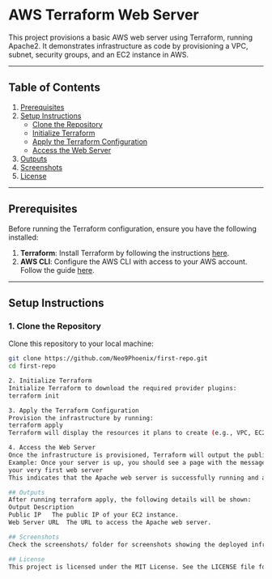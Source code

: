 # AWS Terraform Web Server

This project provisions a basic AWS web server using Terraform, running Apache2. It demonstrates infrastructure as code by provisioning a VPC, subnet, security groups, and an EC2 instance in AWS.

---

## Table of Contents

1. [Prerequisites](#prerequisites)
2. [Setup Instructions](#setup-instructions)
   - [Clone the Repository](#clone-the-repository)
   - [Initialize Terraform](#initialize-terraform)
   - [Apply the Terraform Configuration](#apply-the-terraform-configuration)
   - [Access the Web Server](#access-the-web-server)
3. [Outputs](#outputs)
4. [Screenshots](#screenshots)
5. [License](#license)

---

## Prerequisites

Before running the Terraform configuration, ensure you have the following installed:

1. **Terraform**: Install Terraform by following the instructions [here](https://www.terraform.io/downloads.html).
2. **AWS CLI**: Configure the AWS CLI with access to your AWS account. Follow the guide [here](https://docs.aws.amazon.com/cli/latest/userguide/cli-configure-files.html).

---

## Setup Instructions

### 1. Clone the Repository

Clone this repository to your local machine:

```bash
git clone https://github.com/Neo9Phoenix/first-repo.git
cd first-repo

2. Initialize Terraform
Initialize Terraform to download the required provider plugins:
terraform init

3. Apply the Terraform Configuration
Provision the infrastructure by running:
terraform apply
Terraform will display the resources it plans to create (e.g., VPC, EC2 instance, security group). Type yes to confirm and apply the changes.

4. Access the Web Server
Once the infrastructure is provisioned, Terraform will output the public IP address and URL for the web server. Access the deployed web server by opening a browser and navigating to the provided URL (e.g., http://<public-ip>).
Example: Once your server is up, you should see a page with the message:
your very first web server
This indicates that the Apache web server is successfully running and accessible from the internet.

## Outputs
After running terraform apply, the following details will be shown:
Output Description
Public IP	The public IP of your EC2 instance.
Web Server URL	The URL to access the Apache web server.

## Screenshots
Check the screenshots/ folder for screenshots showing the deployed infrastructure, such as the VPC, EC2 instance, and security group configuration.

## License
This project is licensed under the MIT License. See the LICENSE file for more details.
